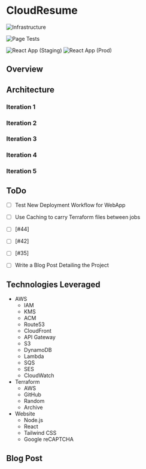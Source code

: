 # CloudResume
![Infrastructure](https://github.com/RetroHazard/CloudResume/actions/workflows/infrastructure.yml/badge.svg)

![Page Tests](https://github.com/RetroHazard/CloudResume/actions/workflows/website-tests.yaml/badge.svg)

![React App (Staging)](https://github.com/RetroHazard/CloudResume/actions/workflows/website-deploy-staging.yaml/badge.svg)
![React App (Prod)](https://github.com/RetroHazard/CloudResume/actions/workflows/website-deploy-production.yaml/badge.svg)


## Overview



## Architecture

### Iteration 1

### Iteration 2

### Iteration 3

### Iteration 4

### Iteration 5


## ToDo
- [ ] Test New Deployment Workflow for WebApp
- [ ] Use Caching to carry Terraform files between jobs
- [ ] [#44]
- [ ] [#42]
- [ ] [#35]
- [ ] Write a Blog Post Detailing the Project


## Technologies Leveraged

 + AWS
   + IAM
   + KMS
   + ACM
   + Route53
   + CloudFront
   + API Gateway
   + S3
   + DynamoDB
   + Lambda
   + SQS
   + SES
   + CloudWatch
 + Terraform
   + AWS
   + GitHub
   + Random
   + Archive
 + Website
   + Node.js
   + React
   + Tailwind CSS
   + Google reCAPTCHA

## Blog Post
